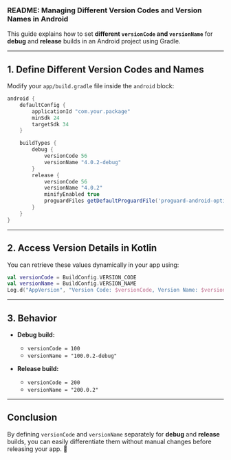 ### **README: Managing Different Version Codes and Version Names in Android**  

This guide explains how to set **different `versionCode` and `versionName`** for **debug** and **release** builds in an Android project using Gradle.

---

## **1. Define Different Version Codes and Names**  
Modify your `app/build.gradle` file inside the `android` block:  

```gradle
android {
    defaultConfig {
        applicationId "com.your.package"
        minSdk 24
        targetSdk 34
    }

    buildTypes {
        debug {
            versionCode 56
            versionName "4.0.2-debug"
        }
        release {
            versionCode 56
            versionName "4.0.2"
            minifyEnabled true
            proguardFiles getDefaultProguardFile('proguard-android-optimize.txt'), 'proguard-rules.pro'
        }
    }
}
```

---

## **2. Access Version Details in Kotlin**  
You can retrieve these values dynamically in your app using:  

```kotlin
val versionCode = BuildConfig.VERSION_CODE
val versionName = BuildConfig.VERSION_NAME
Log.d("AppVersion", "Version Code: $versionCode, Version Name: $versionName")
```

---

## **3. Behavior**  
- **Debug build:**  
  - `versionCode = 100`  
  - `versionName = "100.0.2-debug"`  

- **Release build:**  
  - `versionCode = 200`  
  - `versionName = "200.0.2"`  

---

## **Conclusion**  
By defining `versionCode` and `versionName` separately for **debug** and **release** builds, you can easily differentiate them without manual changes before releasing your app. 🚀
